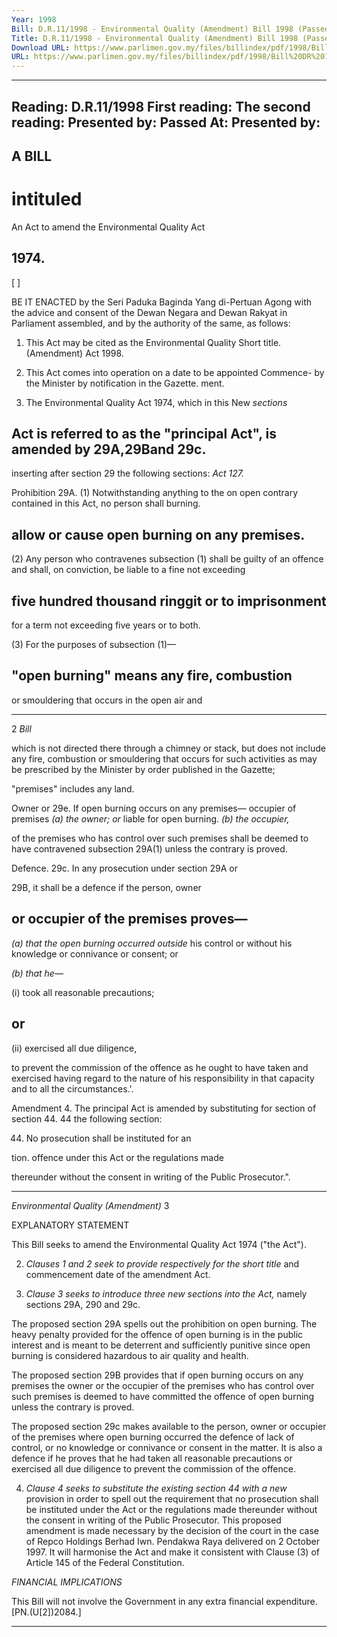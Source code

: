 ```yaml
---
Year: 1998
Bill: D.R.11/1998 - Environmental Quality (Amendment) Bill 1998 (Passed)
Title: D.R.11/1998 - Environmental Quality (Amendment) Bill 1998 (Passed)
Download URL: https://www.parlimen.gov.my/files/billindex/pdf/1998/Bill%20DR%2011.pdf
URL: https://www.parlimen.gov.my/files/billindex/pdf/1998/Bill%20DR%2011.pdf
---
```

---
Reading:
D.R.11/1998
First reading:
The second reading:
Presented by:
Passed At:
Presented by:
---

## A BILL

# intituled

An Act to amend the Environmental Quality Act
## 1974.

 [ ]

BE IT ENACTED by the Seri Paduka Baginda Yang
di-Pertuan Agong with the advice and consent of the
Dewan Negara and Dewan Rakyat in Parliament
assembled, and by the authority of the same, as follows:

1. This Act may be cited as the Environmental Quality Short title.
(Amendment) Act 1998.

2. This Act comes into operation on a date to be appointed Commence-
by the Minister by notification in the Gazette. ment.

3. The Environmental Quality Act 1974, which in this New _sections_
## Act is referred to as the "principal Act", is amended by 29A,29Band 29c.
inserting after section 29 the following sections: _Act 127._

Prohibition 29A. (1) Notwithstanding anything to the
on open contrary contained in this Act, no person shall
burning.

## allow or cause open burning on any premises.

(2) Any person who contravenes subsection
(1) shall be guilty of an offence and shall, on
conviction, be liable to a fine not exceeding
## five hundred thousand ringgit or to imprisonment
for a term not exceeding five years or to both.

(3) For the purposes of subsection (1)—

## "open burning" means any fire, combustion
or smouldering that occurs in the open air and


-----

2 _Bill_

which is not directed there through a chimney
or stack, but does not include any fire,
combustion or smouldering that occurs for such
activities as may be prescribed by the Minister
by order published in the Gazette;

"premises" includes any land.

Owner or 29e. If open burning occurs on any premises—
occupier of
premises _(a) the owner; or_
liable for
open burning. _(b) the occupier,_

of the premises who has control over such
premises shall be deemed to have contravened
subsection 29A(1) unless the contrary is proved.

Defence. 29c. In any prosecution under section 29A or

29B, it shall be a defence if the person, owner
## or occupier of the premises proves—

_(a) that the open burning occurred outside_
his control or without his knowledge
or connivance or consent; or

_(b) that he—_

(i) took all reasonable precautions;
## or

(ii) exercised all due diligence,

to prevent the commission of the
offence as he ought to have taken and
exercised having regard to the nature
of his responsibility in that capacity
and to all the circumstances.'.

Amendment 4. The principal Act is amended by substituting for section
of section 44. 44 the following section:

44. No prosecution shall be instituted for an

tion. offence under this Act or the regulations made

thereunder without the consent in writing of
the Public Prosecutor.".


-----

_Environmental Quality (Amendment)_ 3

EXPLANATORY STATEMENT

This Bill seeks to amend the Environmental Quality Act 1974 ("the
Act").

2. _Clauses 1 and 2 seek to provide respectively for the short title_
and commencement date of the amendment Act.

3. _Clause 3 seeks to introduce three new sections into the Act,_
namely sections 29A, 290 and 29c.

The proposed section 29A spells out the prohibition on open
burning. The heavy penalty provided for the offence of open burning
is in the public interest and is meant to be deterrent and sufficiently
punitive since open burning is considered hazardous to air quality
and health.

The proposed section 29B provides that if open burning occurs
on any premises the owner or the occupier of the premises who has
control over such premises is deemed to have committed the offence
of open burning unless the contrary is proved.

The proposed section 29c makes available to the person, owner
or occupier of the premises where open burning occurred the defence
of lack of control, or no knowledge or connivance or consent in
the matter. It is also a defence if he proves that he had taken all
reasonable precautions or exercised all due diligence to prevent the
commission of the offence.

4. _Clause 4 seeks to substitute the existing section 44 with a new_
provision in order to spell out the requirement that no prosecution
shall be instituted under the Act or the regulations made thereunder
without the consent in writing of the Public Prosecutor. This proposed
amendment is made necessary by the decision of the court in the
case of Repco Holdings Berhad Iwn. Pendakwa Raya delivered on
2 October 1997. It will harmonise the Act and make it consistent
with Clause (3) of Article 145 of the Federal Constitution.

_FINANCIAL_ _IMPLICATIONS_

This Bill will not involve the Government in any extra financial
expenditure. [PN.(U[2])2084.]


-----

